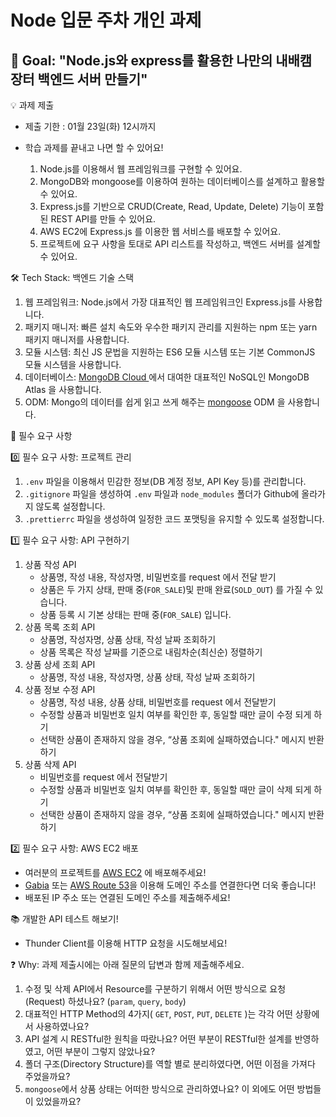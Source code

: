 # Node 입문 주차 개인 과제


## 🏁 Goal:  "Node.js와 express를 활용한 나만의 내배캠 장터 백엔드 서버 만들기"

💡 과제 제출
- 제출 기한 : 01월 23일(화) 12시까지

-  학습 과제를 끝내고 나면 할 수 있어요! 
    1. Node.js를 이용해서 웹 프레임워크를 구현할 수 있어요.
    2. MongoDB와 mongoose를 이용하여 원하는 데이터베이스를 설계하고 활용할 수 있어요.
    3. Express.js를 기반으로 CRUD(Create, Read, Update, Delete) 기능이 포함된 REST API를 만들 수 있어요.
    4. AWS EC2에 Express.js 를 이용한 웹 서비스를 배포할 수 있어요.
    5. 프로젝트에 요구 사항을 토대로 API 리스트를 작성하고, 백엔드 서버를 설계할 수 있어요.

🛠️  Tech Stack: 백엔드 기술 스택 
1. 웹 프레임워크: Node.js에서 가장 대표적인 웹 프레임워크인 Express.js를 사용합니다.
2. 패키지 매니저: 빠른 설치 속도와 우수한 패키지 관리를 지원하는 npm 또는 yarn 패키지 매니저를 사용합니다.
3. 모듈 시스템: 최신 JS 문법을 지원하는 ES6 모듈 시스템 또는 기본 CommonJS 모듈 시스템을 사용합니다.
4. 데이터베이스: [ MongoDB Cloud ](https://www.mongodb.com/products/platform/cloud)에서 대여한 대표적인 NoSQL인  MongoDB Atlas 을 사용합니다.
5. ODM:  Mongo의 데이터를 쉽게 읽고 쓰게 해주는 [ mongoose](https://mongoosejs.com/docs/guide.html) ODM 을 사용합니다.

 
🚩 필수 요구 사항

0️⃣ 필수 요구 사항: 프로젝트 관리
1. `.env` 파일을 이용해서 민감한 정보(DB 계정 정보, API Key 등)를 관리합니다.
2. `.gitignore` 파일을 생성하여 `.env` 파일과 `node_modules` 폴더가 Github에 올라가지 않도록 설정합니다.
3. `.prettierrc` 파일을 생성하여 일정한 코드 포맷팅을 유지할 수 있도록 설정합니다.

1️⃣ 필수 요구 사항: API 구현하기
1. 상품 작성 API
    - 상품명, 작성 내용, 작성자명, 비밀번호를  request 에서 전달 받기
    - 상품은 두 가지 상태,  판매 중(`FOR_SALE`)및 판매 완료(`SOLD_OUT`)  를 가질 수 있습니다.
    - 상품 등록 시 기본 상태는  판매 중(`FOR_SALE`)  입니다.
2. 상품 목록 조회 API
    - 상품명, 작성자명, 상품 상태, 작성 날짜 조회하기
    - 상품 목록은 작성 날짜를 기준으로  내림차순(최신순)  정렬하기
3. 상품 상세 조회 API
    - 상품명, 작성 내용, 작성자명, 상품 상태, 작성 날짜 조회하기
4. 상품 정보 수정 API
    - 상품명, 작성 내용, 상품 상태, 비밀번호를  request 에서 전달받기
    - 수정할 상품과 비밀번호 일치 여부를 확인한 후, 동일할 때만 글이  수정 되게 하기
    - 선택한 상품이 존재하지 않을 경우, “상품 조회에 실패하였습니다." 메시지 반환하기
5. 상품 삭제 API
    - 비밀번호를  request 에서 전달받기
    - 수정할 상품과 비밀번호 일치 여부를 확인한 후, 동일할 때만 글이  삭제 되게 하기
    - 선택한 상품이 존재하지 않을 경우, “상품 조회에 실패하였습니다." 메시지 반환하기

 
2️⃣ 필수 요구 사항: AWS EC2 배포
- 여러분의 프로젝트를  [AWS EC2](https://ap-northeast-2.console.aws.amazon.com/ec2) 에 배포해주세요!
- [Gabia](https://gabia.com/) 또는 [AWS Route 53](https://us-east-1.console.aws.amazon.com/route53/v2/)을 이용해 도메인 주소를 연결한다면 더욱 좋습니다!
- 배포된 IP 주소 또는 연결된 도메인 주소를 제출해주세요!

📚 개발한 API 테스트 해보기!
- Thunder Client를 이용해 HTTP 요청을 시도해보세요!

❓ Why: 과제 제출시에는 아래 질문의 답변과 함께 제출해주세요.
1. 수정 및 삭제 API에서 Resource를 구분하기 위해서 어떤 방식으로 요청(Request) 하셨나요? (`param`, `query`, `body`)
2. 대표적인 HTTP Method의 4가지( `GET`, `POST`, `PUT`, `DELETE` )는 각각 어떤 상황에서 사용하였나요?
3. API 설계 시 RESTful한 원칙을 따랐나요? 어떤 부분이 RESTful한 설계를 반영하였고, 어떤 부분이 그렇지 않았나요?
4. 폴더 구조(Directory Structure)를 역할 별로 분리하였다면, 어떤 이점을 가져다 주었을까요?
5. `mongoose`에서 상품 상태는 어떠한 방식으로 관리하였나요? 이 외에도 어떤 방법들이 있었을까요?
        



